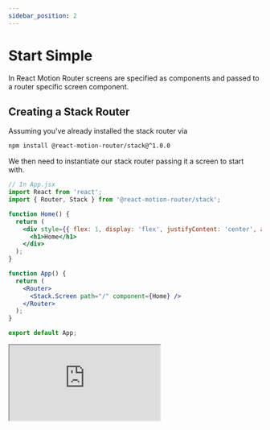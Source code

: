 ```yaml
---
sidebar_position: 2
---
```


# Start Simple

In React Motion Router screens are specified as components and passed to a router specific screen component.

## Creating a Stack Router
Assuming you've already installed the stack router via
```bash
npm install @react-motion-router/stack@^1.0.0
```
We then need to instantiate our stack router passing it a screen to start with.
```jsx
// In App.jsx
import React from 'react';
import { Router, Stack } from '@react-motion-router/stack';

function Home() {
  return (
    <div style={{ flex: 1, display: 'flex', justifyContent: 'center', alignItems: 'center' }}>
      <h1>Home</h1>
    </div>
  );
}

function App() {
  return (
    <Router>
      <Stack.Screen path="/" component={Home} />
    </Router>
  );
}

export default App;
```
<!-- Copy and Paste Me -->
<div class="glitch-embed-wrap" style={{ height: '420px', width: '100%' }}>
  <iframe
    src="https://glitch.com/embed/#!/embed/reminiscent-toothsome-toothbrush?path=src/app.jsx&previewSize=100"
    title="reminiscent-toothsome-toothbrush on Glitch"
    allow="geolocation; microphone; camera; midi; encrypted-media; xr-spatial-tracking; fullscreen"
    allowFullScreen
    style={{ height: '100%', width: '100%', border: 0 }}>
  </iframe>
</div>